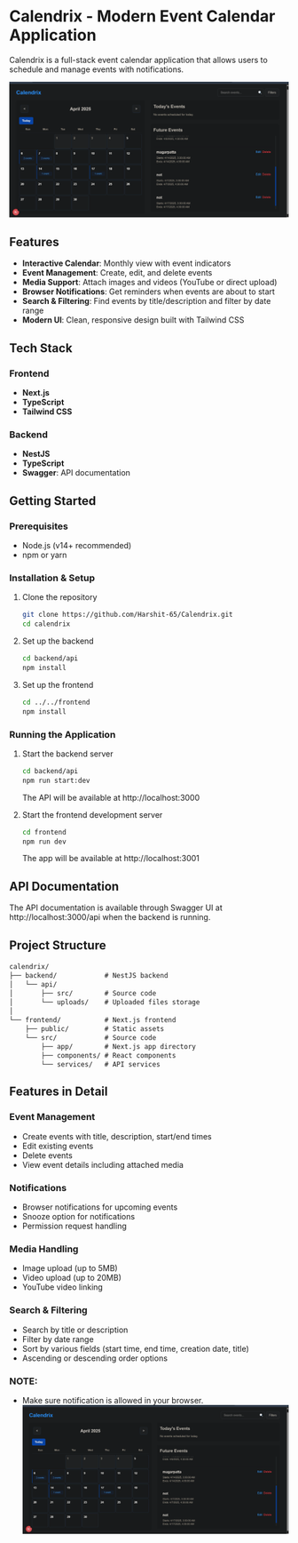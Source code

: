 # Calendrix - Modern Event Calendar Application

Calendrix is a full-stack event calendar application that allows users to schedule and manage events with notifications.

![Calendrix Screenshot](./screenshot.png)

## Features

- **Interactive Calendar**: Monthly view with event indicators
- **Event Management**: Create, edit, and delete events
- **Media Support**: Attach images and videos (YouTube or direct upload)
- **Browser Notifications**: Get reminders when events are about to start
- **Search & Filtering**: Find events by title/description and filter by date range
- **Modern UI**: Clean, responsive design built with Tailwind CSS

## Tech Stack

### Frontend

- **Next.js**
- **TypeScript**
- **Tailwind CSS**

### Backend

- **NestJS**
- **TypeScript**
- **Swagger**: API documentation

## Getting Started

### Prerequisites

- Node.js (v14+ recommended)
- npm or yarn

### Installation & Setup

1. Clone the repository

   ```bash
   git clone https://github.com/Harshit-65/Calendrix.git
   cd calendrix
   ```

2. Set up the backend

   ```bash
   cd backend/api
   npm install
   ```

3. Set up the frontend
   ```bash
   cd ../../frontend
   npm install
   ```

### Running the Application

1. Start the backend server

   ```bash
   cd backend/api
   npm run start:dev
   ```

   The API will be available at http://localhost:3000

2. Start the frontend development server
   ```bash
   cd frontend
   npm run dev
   ```
   The app will be available at http://localhost:3001

## API Documentation

The API documentation is available through Swagger UI at http://localhost:3000/api when the backend is running.

## Project Structure

```
calendrix/
├── backend/            # NestJS backend
│   └── api/
│       ├── src/        # Source code
│       └── uploads/    # Uploaded files storage
│
└── frontend/           # Next.js frontend
    ├── public/         # Static assets
    └── src/            # Source code
        ├── app/        # Next.js app directory
        ├── components/ # React components
        └── services/   # API services
```

## Features in Detail

### Event Management

- Create events with title, description, start/end times
- Edit existing events
- Delete events
- View event details including attached media

### Notifications

- Browser notifications for upcoming events
- Snooze option for notifications
- Permission request handling

### Media Handling

- Image upload (up to 5MB)
- Video upload (up to 20MB)
- YouTube video linking

### Search & Filtering

- Search by title or description
- Filter by date range
- Sort by various fields (start time, end time, creation date, title)
- Ascending or descending order options

### NOTE:

- Make sure notification is allowed in your browser.
  <img src="./screenshot.png" alt="Calendrix Screenshot" width="500" />
